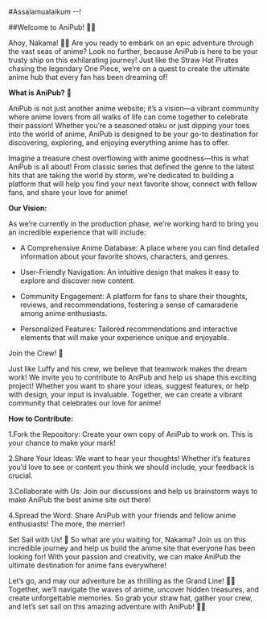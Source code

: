 #Assalamualaikum --!

##Welcome to AniPub! 🌊🍃

Ahoy, Nakama! 🏴‍☠️ Are you ready to embark on an epic adventure through the vast seas of anime? Look no further, because AniPub is here to be your trusty ship on this exhilarating journey! Just like the Straw Hat Pirates chasing the legendary One Piece, we’re on a quest to create the ultimate anime hub that every fan has been dreaming of!

**What is AniPub?** 🌟

AniPub is not just another anime website; it’s a vision—a vibrant community where anime lovers from all walks of life can come together to celebrate their passion! Whether you’re a seasoned otaku or just dipping your toes into the world of anime, AniPub is designed to be your go-to destination for discovering, exploring, and enjoying everything anime has to offer.

Imagine a treasure chest overflowing with anime goodness—this is what AniPub is all about! From classic series that defined the genre to the latest hits that are taking the world by storm, we’re dedicated to building a platform that will help you find your next favorite show, connect with fellow fans, and share your love for anime!

**Our Vision:**

As we’re currently in the production phase, we’re working hard to bring you an incredible experience that will include:

- A Comprehensive Anime Database: A place where you can find detailed information about your favorite shows, characters, and genres.

- User-Friendly Navigation: An intuitive design that makes it easy to explore and discover new content.

- Community Engagement: A platform for fans to share their thoughts, reviews, and recommendations, fostering a sense of camaraderie among anime enthusiasts.

- Personalized Features: Tailored recommendations and interactive elements that will make your experience unique and enjoyable.

Join the Crew! 🤝

Just like Luffy and his crew, we believe that teamwork makes the dream work! We invite you to contribute to AniPub and help us shape this exciting project! Whether you want to share your ideas, suggest features, or help with design, your input is invaluable. Together, we can create a vibrant community that celebrates our love for anime!

**How to Contribute:**

1.Fork the Repository: Create your own copy of AniPub to work on. This is your chance to make your mark!

2.Share Your Ideas: We want to hear your thoughts! Whether it’s features you’d love to see or content you think we should include, your feedback is crucial.

3.Collaborate with Us: Join our discussions and help us brainstorm ways to make AniPub the best anime site out there!

4.Spread the Word: Share AniPub with your friends and fellow anime enthusiasts! The more, the merrier!

Set Sail with Us! 🚀 So what are you waiting for, Nakama? Join us on this incredible journey and help us build the anime site that everyone has been looking for! With your passion and creativity, we can make AniPub the ultimate destination for anime fans everywhere!

Let’s go, and may our adventure be as thrilling as the Grand Line! 🌊✨ Together, we’ll navigate the waves of anime, uncover hidden treasures, and create unforgettable memories. So grab your straw hat, gather your crew, and let’s set sail on this amazing adventure with AniPub! 🏴‍☠️
